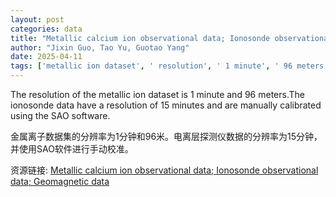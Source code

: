 ```yaml
---
layout: post
categories: data
title: "Metallic calcium ion observational data; Ionosonde observational data; Geomagnetic data"
author: "Jixin Guo, Tao Yu, Guotao Yang"
date: 2025-04-11
tags: ['metallic ion dataset', ' resolution', ' 1 minute', ' 96 meters', ' ionosonde data', ' 15 minutes', ' manually calibrated', ' SAO software']
---
```


The resolution of the metallic ion dataset is 1 minute and 96 meters.The ionosonde data have a resolution of 15 minutes and are manually calibrated using the SAO software.

金属离子数据集的分辨率为1分钟和96米。电离层探测仪数据的分辨率为15分钟，并使用SAO软件进行手动校准。

资源链接: [Metallic calcium ion observational data; Ionosonde observational data; Geomagnetic data](https://doi.org/10.57760/sciencedb.22803)
